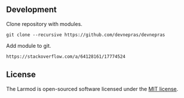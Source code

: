 ## Development

Clone repository with modules.
```
git clone --recursive https://github.com/devnepras/devnepras
```

Add module to git.
```
https://stackoverflow.com/a/64128161/17774524
```

## License

The Larmod is open-sourced software licensed under the [MIT license](https://opensource.org/licenses/MIT).
